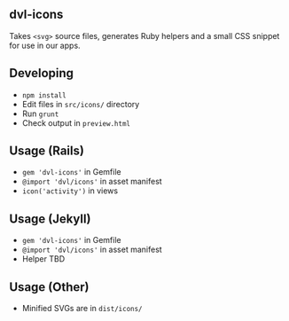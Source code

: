 dvl-icons
----

Takes `<svg>` source files, generates Ruby helpers and a small CSS snippet for use in our apps.

## Developing

- `npm install`
- Edit files in `src/icons/` directory
- Run `grunt`
- Check output in `preview.html`

## Usage (Rails)

- `gem 'dvl-icons'` in Gemfile
- `@import 'dvl/icons'` in asset manifest
- `icon('activity')` in views

## Usage (Jekyll)

- `gem 'dvl-icons'` in Gemfile
- `@import 'dvl/icons'` in asset manifest
- Helper TBD

## Usage (Other)

- Minified SVGs are in `dist/icons/`
